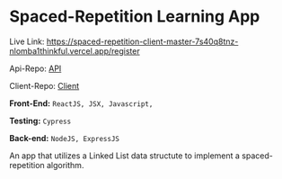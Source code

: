 # Spaced-Repetition Learning App

Live Link: https://spaced-repetition-client-master-7s40q8tnz-nlomba1thinkful.vercel.app/register

Api-Repo: [API](https://github.com/nlomba1thinkful/Spaced-Repetition-Server-master 'API')

Client-Repo: [Client ](https://github.com/nlomba1thinkful/Spaced-Repetition-Client-master 'Client ')

**Front-End:** `ReactJS, JSX, Javascript,`

**Testing:** `Cypress`

**Back-end:** `NodeJS, ExpressJS`

An app that utilizes a Linked List data structute to implement a spaced-repetition algorithm.
